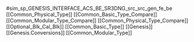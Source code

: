#sim_sp_GENESIS_INTERFACE_ACS_BE_SR3DNG_src_src_gen_fe_be
[[Common_Physical_Type]]
[[Common_Basic_Type_Compare]]
[[Common_Modular_Type_Compare]]
[[Common_Physical_Type_Compare]]
[[Optional_Blk_Cal_Blk]]
[[Common_Basic_Type]]
[[Genesis]]
[[Genesis.Conversions]]
[[Common_Modular_Type]]

